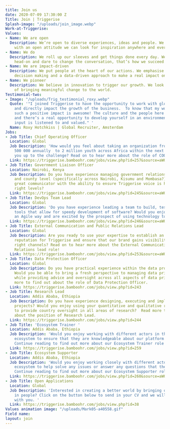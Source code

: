 ```yaml
---
title: Join us
date: 2020-07-09 17:30:00 Z
Title: Join | Triggerise
Splash-image: "/uploads/join_image.webp"
Work-at-Triggerise: 
Values:
- Name: We are open
  Description: We’re open to diverse experiences, ideas and people. We believe that
    with an open attitude we can look for inspiration anywhere and everywhere.
- Name: We do
  Description: We roll up our sleeves and get things done every day. We tackle challenges
    head-on and dare to change the conversation, that’s how we succeed.
- Name: We are impact-driven
  Description: We put people at the heart of our actions. We emphasise evidence-based
    decision making and a data-driven approach to make a real impact on the ground.
- Name: We pioneer
  Description: We believe in innovation to trigger our growth. We look for new possibilities
    of bringing meaningful change to the world.
Testimonial-two:
- Image: "/uploads/Trig_testimonial_roxy.webp"
  Quote: '"I joined Triggerise to have the opportunity to work with global colleagues,
    and directly impact the growth of the business.  To know that my work is creating
    such a positive impact is awesome! The culture and the people here are great,
    and there’s a real opportunity to develop yourself in an environment where your
    input is listened to and valued." '
  Name: Roxy Hotchkiss | Global Recruiter, Amsterdam
Jobs:
- Job Title: Chief Operating Officer
  Location: Global
  Job Description: 'How would you feel about taking an organization from impacting
    500 000 annually  to 2 million youth across Africa within the next 3 years? Are
    you up to the challenge? Read on to hear more about the role of COO at Triggerise! '
  Link: https://triggerise.bamboohr.com/jobs/view.php?id=257&source=aWQ9MjM%3D
- Job Title: Government Liaison Officer
  Location: Nairobi, Kenya
  Job Description: Do you have experience managing government relations at national
    and county level (specifically across Nairobi, Kisumu and Mombasa?)  Are you a
    great communicator with the ability to ensure Triggerise voice is heard at the
    right levels?
  Link: https://triggerise.bamboohr.com/jobs/view.php?id=245&source=aWQ9MjM%3D
- Job Title: DevOps Team Lead
  Location: Global
  Job Description: 'Do you have experience leading a team to build, test & maintain
    tools that allow for speedy development of software? Would you enjoy working in
    an Agile way and are excited by the prospect of using technology to create impact. '
  Link: https://triggerise.bamboohr.com/jobs/view.php?id=246&source=aWQ9MjM%3D
- Job Title: External Communication and Public Relations Lead
  Location: Global
  Job Description: Are you ready to use your expertise to establish an impeccable
    reputation for Triggerise and ensure that our brand gains visibility across the
    right channels? Read on to hear more about the External Communications and Public
    Relations lead role!
  Link: https://triggerise.bamboohr.com/jobs/view.php?id=253&source=aWQ9MjM%3D
- Job Title: Data Protection Officer
  Location: Global
  Job Description: Do you have practical experience within the data protection space?
    Would you be able to bring a fresh perspective to managing data privacy risks,
    while providing advice and oversight across all aspects of data privacy?  Read
    more to find out about the role of Data Protection Officer.
  Link: https://triggerise.bamboohr.com/jobs/view.php?id=243
- Job Title: Research Lead
  Location: Addis Ababa, Ethiopia
  Job Description: Do you have experience designing, executing and implementing research
    projects? Would you enjoy using your quantitative and qualitative research skills
    to provide country oversight in all areas of research?  Read more to find out
    about the position of Research Lead.
  Link: https://triggerise.bamboohr.com/jobs/view.php?id=244
- Job Title: 'Ecosystem Trainer '
  Location: Addis Ababa, Ethiopia
  Job Description: 'Would you enjoy working with different actors in the Triggerise
    ecosystem to ensure that they are knowledgeable about our platform and it''s offers?
    Continue reading to find out more about our Ecosystem Trainer role! '
  Link: https://triggerise.bamboohr.com/jobs/view.php?id=259
- Job Title: Ecosystem Supporter
  Location: Addis Ababa, Ethiopia
  Job Description: 'Would you enjoy working closely with different actors in the Triggerise
    ecosystem to help solve any issues or answer any questions that they may have?
    Continue reading to find out more about our Ecosystem Supporter role! '
  Link: https://triggerise.bamboohr.com/jobs/view.php?id=260&source=aWQ9MjM%3D
- Job Title: Open Applications
  Location: Global
  Job Description: 'Interested in creating a better world by bringing out the best
    in people? Click on the button below to send in your CV and we will get in touch
    with you. '
  Link: https://triggerise.bamboohr.com/jobs/view.php?id=38
Values animation image: "/uploads/Mark05-a40558.gif"
Field name: 
layout: join
---
```


